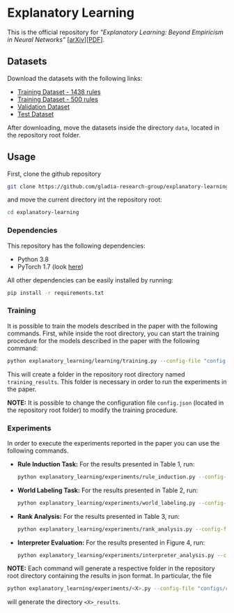 # Explanatory Learning
This is the official repository for *"Explanatory Learning: Beyond Empiricism in Neural Networks"* [[arXiv](https://arxiv.org/abs/2201.10222)][[PDF](https://arxiv.org/pdf/2201.10222.pdf)].

## Datasets
Download the datasets with the following links:

 * [Training Dataset - 1438 rules](https://drive.google.com/file/d/16Z0mlO_ynFBZVG0Gpx3oCqr-MP8IJu_f/view?usp=sharing)
 * [Training Dataset - 500 rules](https://drive.google.com/file/d/1WD36fUBw1QbxLdEThxeaV6SyAwl1lm0I/view?usp=sharing)
 * [Validation Dataset](https://drive.google.com/file/d/1IyUKQrpD6tQRcp_4NgCevWqsoypObU7Y/view?usp=sharing)
 * [Test Dataset](https://drive.google.com/file/d/1BpVp2gO9Uy5pkdMdSXsVY90Oqxp26b00/view?usp=sharing)

After downloading, move the datasets inside the directory `data`, located in the repository root folder.

## Usage
First, clone the github repository
```bash
git clone https://github.com/gladia-research-group/explanatory-learning.git
```
and move the current directory int the repository root:
```bash
cd explanatory-learning
```

### Dependencies
This repository has the following dependencies:
 * Python 3.8
 * PyTorch 1.7 (look [here](https://pytorch.org/get-started/locally/)) 

All other dependencies can be easily installed by running:
```bash
pip install -r requirements.txt
```

### Training
It is possible to train the models described in the paper with the following commands.
First, while inside the root directory, you can start the training procedure for the models described in the paper with the following command:
```bash
python explanatory_learning/learning/training.py --config-file "config.json"
```
This will create a folder in the repository root directory named `training_results`. This folder is necessary in order to run the experiments in the paper.

**NOTE:** It is possible to change the configuration file `config.json` (located in the repository root folder) to modify the training procedure.

### Experiments
In order to execute the experiments reported in the paper you can use the following commands.

* **Rule Induction Task:** For the results presented in Table 1, run:
	```bash
	python explanatory_learning/experiments/rule_induction.py --config-file "configs/config.json"
	```
 * **World Labeling Task:** For the results presented in Table 2, run:
	```bash
	python explanatory_learning/experiments/world_labeling.py --config-file "configs/config.json"
	```
 * **Rank Analysis:** For the results presented in Table 3, run:
	```bash
	python explanatory_learning/experiments/rank_analysis.py --config-file "configs/config.json"
	```
* **Interpreter Evaluation:** For the results presented in Figure 4, run:
	```bash
	python explanatory_learning/experiments/interpreter_analysis.py --config-file "configs/config.json"
	```

**NOTE:** Each command will generate a respective folder in the repository root directory containing the results in json format. In particular, the file 
```bash
python explanatory_learning/experiments/<X>.py --config-file "configs/config.json"
```
will generate the directory `<X>_results`.
